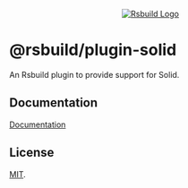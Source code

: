 <p align="center">
  <a href="https://rsbuild.dev" target="blank"><img src="https://assets.rspack.dev/rsbuild/rsbuild-banner.png" alt="Rsbuild Logo" /></a>
</p>

# @rsbuild/plugin-solid

An Rsbuild plugin to provide support for Solid.

## Documentation

[Documentation](https://rsbuild.dev/plugins/list/plugin-solid)

## License

[MIT](https://github.com/web-infra-dev/rsbuild/blob/main/LICENSE).
